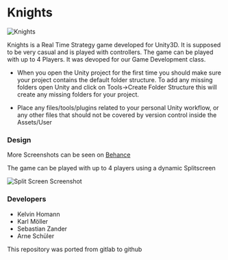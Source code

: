 # Knights

![Knights](https://i.imgur.com/LfAYMLV.png)

Knights is a Real Time Strategy game developed for Unity3D. It is supposed to be very casual and is played with controllers. The game can be played with up to 4 Players. It was devoped for our Game Development class. 

- 	When you open the Unity project for the first time you should make sure your project contains
	the default folder structure. To add any missing folders open Unity and click on
		Tools->Create Folder Structure
	this will create any missing folders for your project.

-	Place any files/tools/plugins related to your personal Unity workflow,
	or any other files that should not be covered by version control inside
	the Assets/User

### Design

More Screenshots can be seen on [Behance](https://www.behance.net/gallery/77592657/Knights?)

The game can be played with up to 4 players using a dynamic Splitscreen

![Split Screen Screenshot](https://i.imgur.com/ATcgp8b.jpg)

### Developers

* Kelvin Homann
* Karl Möller
* Sebastian Zander
* Arne Schüler

This repository was ported from gitlab to github
